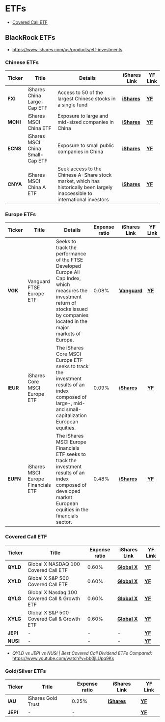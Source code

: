 # ETFs

- [Covered Call ETF](#Covered-Call-ETF)

## BlackRock ETFs
- https://www.ishares.com/us/products/etf-investments

### Chinese ETFs
Ticker | Title | Details | iShares Link | YF Link
--- | --- | --- | --- | --- |
| **FXI** | iShares China Large-Cap ETF  | Access to 50 of the largest Chinese stocks in a single fund | **[iShares](https://www.ishares.com/us/products/239536/ishares-china-largecap-etf)** | **[YF](https://finance.yahoo.com/quote/FXI)** |
| **MCHI** | iShares MSCI China ETF | Exposure to large and mid-sized companies in China| **[iShares](https://www.ishares.com/us/products/239619/ishares-msci-china-etf)** | **[YF](https://finance.yahoo.com/quote/MCHI)** |
| **ECNS** | iShares MSCI China Small-Cap ETF  | Exposure to small public companies in China | **[iShares](https://www.ishares.com/us/products/239620/ishares-msci-china-smallcap-etf)** | **[YF](https://finance.yahoo.com/quote/ECNS)** |
| **CNYA** | iShares MSCI China A ETF | Seek access to the Chinese A-Share stock market, which has historically been largely inaccessible to international investors | **[iShares](https://www.ishares.com/us/products/273318/ishares-msci-china-a-etf)** | **[YF](https://finance.yahoo.com/quote/CNYA)** |

### Europe ETFs
Ticker | Title | Details | Expense ratio | iShares Link | YF Link
--- | --- | --- | --- | --- | --- |
| **VGK** | Vanguard FTSE Europe ETF  | Seeks to track the performance of the FTSE Developed Europe All Cap Index, which measures the investment return of stocks issued by companies located in the major markets of Europe. | 0.08% | **[Vanguard](https://investor.vanguard.com/etf/profile/VGK)** | **[YF](https://finance.yahoo.com/quote/VGK)** |
| **IEUR** | iShares Core MSCI Europe ETF  | The iShares Core MSCI Europe ETF seeks to track the investment results of an index composed of large-, mid- and small-capitalization European equities. | 0.09% | **[iShares](https://www.ishares.com/us/products/264617/ishares-core-msci-europe-etf)** | **[YF](https://finance.yahoo.com/quote/IEUR)** |
| **EUFN** | iShares MSCI Europe Financials ETF  | The iShares MSCI Europe Financials ETF seeks to track the investment results of an index composed of developed market European equities in the financials sector. | 0.48% | **[iShares](https://www.ishares.com/us/products/239645/ishares-msci-europe-financials-etf#/)** | **[YF](https://finance.yahoo.com/quote/EUFN)** |

### Covered Call ETF
Ticker | Title | Expense ratio | iShares Link | YF Link
--- | --- | --- | --- | --- |
| **QYLD** | Global X NASDAQ 100 Covered Call ETF | 0.60% | **[Global X](https://www.globalxetfs.com/funds/qyld/)** | **[YF](https://finance.yahoo.com/quote/QYLD)** |
| **XYLD** | Global X S&P 500 Covered Call ETF | 0.60% | **[Global X](https://www.globalxetfs.com/funds/XYLD/)** | **[YF](https://finance.yahoo.com/quote/XYLD)** |
| **QYLG** | Global X Nasdaq 100 Covered Call & Growth ETF | 0.60% | **[Global X](https://www.globalxetfs.com/funds/QYLG/)** | **[YF](https://finance.yahoo.com/quote/QYLG)** |
| **XYLG** | Global X	S&P 500 Covered Call & Growth ETF | 0.60% | **[Global X](https://www.globalxetfs.com/funds/XYLG/)** | **[YF](https://finance.yahoo.com/quote/XYLG)** |
| **JEPI** | - | - | - | **[YF](https://finance.yahoo.com/quote/JEPI)** |
| **NUSI** | - | - | - | **[YF](https://finance.yahoo.com/quote/NUSI)** |

- *QYLD vs JEPI vs NUSI | Best Covered Call Dividend ETFs Compared*: https://www.youtube.com/watch?v=bb0jLUpq9Ks

### Gold/Silver ETFs
Ticker | Title | Expense ratio | iShares Link | YF Link
--- | --- | --- | --- | --- |
| **IAU** | iShares Gold Trust | 0.25% | **[iShares](https://www.ishares.com/us/products/239561/ishares-gold-trust-fund#/)** | **[YF](https://finance.yahoo.com/quote/IAU)** |
| **JEPI** | - | - |  | **[YF](https://finance.yahoo.com/quote/JEPI)** |


